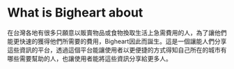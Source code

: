 What is Bigheart about
======================

在台灣各地有很多只願意以販賣物品或食物換取生活上急需費用的人，為了讓他們能更快速的獲得他們所需要的費用，Bigheart因此而誕生。這是一個讓能人們分享這些資訊的平台，透過這個平台能讓使用者以更便捷的方式得知自己所在的城市有哪些需要幫助的人，也讓使用者能將這些資訊分享給更多人。